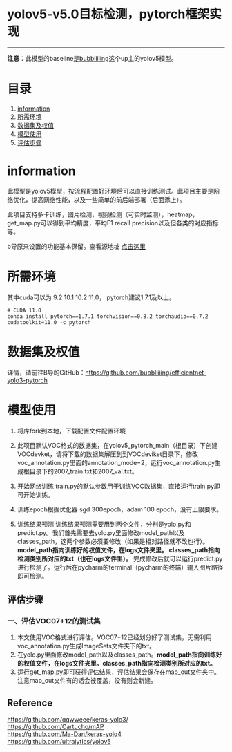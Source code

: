 # yolov5-v5.0目标检测，pytorch框架实现

---

**注意**：此模型的baseline是[bubbliiiing](https://github.com/bubbliiiing)这个up主的yolov5模型。

# 目录

1. [information](#information)
2. [所需环境](#所需环境)
3. [数据集及权值](#数据集及权值)
4. [模型使用](#模型使用)
5. [评估步骤](#评估步骤)

# information

此模型是yolov5模型，按流程配置好环境后可以直接训练测试。此项目主要是网络优化，提高网络性能，以及一些简单的前后端部署（后面添上）。

此项目支持多卡训练，图片检测，视频检测（可实时监测），heatmap，get_map.py可以得到平均精度，平均F1 recall precision以及但各类的对应指标等。

b导原来设置的功能基本保留。查看源地址 [点击这里](https://github.com/bubbliiiing/yolov5-pytorch)

# 所需环境

其中cuda可以为 9.2 10.1 10.2 11.0， pytorch建议1.7.1及以上。

```
# CUDA 11.0
conda install pytorch==1.7.1 torchvision==0.8.2 torchaudio==0.7.2 cudatoolkit=11.0 -c pytorch
```



# 数据集及权值

详情，请前往B导的GitHub：https://github.com/bubbliiiing/efficientnet-yolo3-pytorch

# 模型使用



1. 将库fork到本地，下载配置文件配置环境

   

2. 此项目默认VOC格式的数据集，在yolov5_pytorch_main（根目录）下创建VOCdevket，请将下载的数据集解压到到VOCdeviket目录下，修改voc_annotation.py里面的annotation_mode=2，运行voc_annotation.py生成根目录下的2007_train.txt和2007_val.txt。   

   

3. 开始网络训练   train.py的默认参数用于训练VOC数据集，直接运行train.py即可开始训练。

   

4. 训练epoch根据优化器 sgd 300epoch，adam 100 epoch，没有上限要求。   

   

5. 训练结果预测   训练结果预测需要用到两个文件，分别是yolo.py和predict.py。我们首先需要去yolo.py里面修改model_path以及classes_path，这两个参数必须要修改（如果是相对路径就不改也行）。**model_path指向训练好的权值文件，在logs文件夹里。   classes_path指向检测类别所对应的txt（也在logs文件里）。**   完成修改后就可以运行predict.py进行检测了。运行后在pycharm的terminal（pycharm的终端）输入图片路径即可检测。   



## 评估步骤 

### 一、评估VOC07+12的测试集

1. 本文使用VOC格式进行评估。VOC07+12已经划分好了测试集，无需利用voc_annotation.py生成ImageSets文件夹下的txt。
2. 在yolo.py里面修改model_path以及classes_path。**model_path指向训练好的权值文件，在logs文件夹里。classes_path指向检测类别所对应的txt。**  
3. 运行get_map.py即可获得评估结果，评估结果会保存在map_out文件夹中。注意map_out文件有的话会被覆盖，没有则会新建。



## Reference

https://github.com/qqwweee/keras-yolo3/  
https://github.com/Cartucho/mAP  
https://github.com/Ma-Dan/keras-yolo4  
https://github.com/ultralytics/yolov5   
